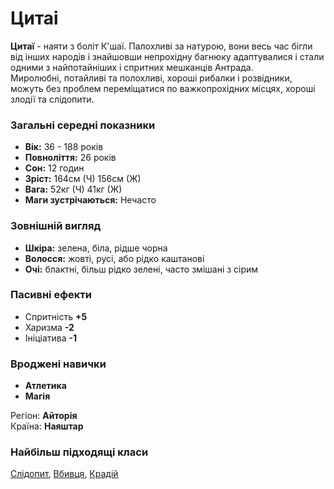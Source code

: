 # Цитаі

**Цитаї** - наяти з боліт К'шаї. Палохливі за натурою, вони весь час бігли від інших народів і знайшовши непрохідну багнюку адаптувалися і стали одними з найпотайніших і спритних мешканців Антрада.<br />
Миролюбні, потайливі та полохливі, хороші рибалки і розвідники, можуть без проблем переміщатися по важкопрохідних місцях, хороші злодії та слідопити.

### Загальні середні показники
  - **Вік:** 36 - 188 років
  - **Повноліття:** 26 років
  - **Сон:** 12 годин
  - **Зріст:** 164см (Ч) 156см (Ж)
  - **Вага:** 52кг (Ч) 41кг (Ж)
  - **Маги зустрічаються:** Нечасто

### Зовнішній вигляд
  - **Шкіра:** зелена, біла, рідше чорна
  - **Волосся:** жовті, русі, або рідко каштанові
  - **Очі:** блактні, більш рідко зелені, часто змішані з сірим

### Пасивні ефекти
  - Спритність **+5**
  - Харизма **-2**
  - Ініціатива **-1**

### Вроджені навички
  - **Атлетика**
  - **Магія**

Регіон: **Айторія**<br />
Країна: **Наяштар**

### Найбільш підходящі класи

[Слідопит](/docs/classes/ranger), [Вбивця](/docs/classes/killer), [Крадій](/docs/classes/thief)